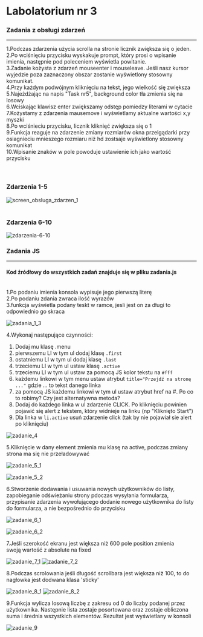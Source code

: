 <h1>Labolatorium nr 3</h1>

<h3>Zadania z obsługi zdarzeń</h3>
<hr>
1.Podczas zdarzenia użycia scrolla na stronie licznik zwiększa się o jeden. <br>
2.Po wciśnięciu przycisku wyskakuje prompt, który prosi o wpisanie imienia, następnie pod poleceniem wyświetla powitanie. <br>
3.Zadanie kożysta z zdarzeń mouseenter i mouseleave. Jeśli nasz kursor wyjedzie poza zaznaczony obszar zostanie wyświetlony stosowny komunikat.<br>
4.Przy każdym podwójnym kliknięciu na tekst, jego wielkość się zwiększa<br>
5.Najeżdżając na napis "Task nr5", background color tła zmienia się na losowy<br>
6.Wciskając klawisz enter zwiększamy odstęp pomiedzy literami w cytacie<br>
7.Kożystamy z zdarzenia mausemove i wyświetlamy aktualne wartości x,y myszki<br>
8.Po wciśnieciu przycisku, licznik kliknięć zwiększa się o 1<br>
9.Funkcja reaguje na zdarzenie zmiany rozmiarów okna przelgądarki przy osiagnieciu mnieszego rozmiaru niż hd zostsaje wyświetlony stosowny komunikat<br>
10.Wpisanie znaków w pole powoduje ustawienie ich jako wartość przycisku<br>
<br>
<br>
<h3>Zdarzenia 1-5</h3>

![screen_obsluga_zdarzen_1](https://github.com/kliszu/projektowanie_serwisow_www_22681/blob/main/Lab3/assets/screenshots/zdarzenia-1-5.png)
<br>
<br>
<h3>Zdarzenia 6-10</h3>

![zdarzenia-6-10](https://github.com/kliszu/projektowanie_serwisow_www_22681/blob/main/Lab3/assets/screenshots/zdarzenia-5-6-10.png)

<h3>Zadania JS</h3>
<hr>
<h4>Kod źródłowy do wszystkich zadań znajduje się w pliku zadania.js</h4>
<br>
1.Po podaniu imienia konsola wypisuje jego pierwszą literę<br>
2.Po podaniu zdania zwraca ilość wyrazów<br>
3.funkcja wyświetla podany teskt w ramce, jesli jest on za długi to odpowiednio go skraca<br>

![zadania_1_3](https://github.com/kliszu/projektowanie_serwisow_www_22681/blob/main/Lab3/assets/screenshots/zadania%201-3.png)

4.Wykonaj następujące czynności:
1. Dodaj mu klasę .menu
2. pierwszemu LI w tym ul dodaj klasę `.first`
3. ostatniemu LI w tym ul dodaj klasę `.last`
4. trzeciemu LI w tym ul ustaw klasę `.active`
5. trzeciemu LI w tym ul ustaw za pomocą JS kolor tekstu na `#fff`
6. każdemu linkowi w tym menu ustaw atrybut `title="Przejdź na stronę ..."` gdzie ... to tekst danego linka
7. za pomocą JS każdemu linkowi w tym ul ustaw atrybut href na #. Po co to robimy? Czy jest alternatywna metoda?
8. Dodaj do każdego linka w ul zdarzenie CLICK. Po kliknięciu powinien pojawić się alert z tekstem, który widnieje na linku (np "Kliknięto Start")
9. Dla linka w `li.active` usuń zdarzenie click (tak by nie pojawiał sie alert po kliknięciu)<br>

![zadanie_4](https://github.com/kliszu/projektowanie_serwisow_www_22681/blob/main/Lab3/assets/screenshots/zadanie%204.png)

5.Kliknięcie w dany element zmienia mu klasę na active, podczas zmiany strona ma się nie przeładowywać<br>

![zadanie_5_1](https://github.com/kliszu/projektowanie_serwisow_www_22681/blob/main/Lab3/assets/screenshots/zadanie-5-1.png)

![zadanie_5_2](https://github.com/kliszu/projektowanie_serwisow_www_22681/blob/main/Lab3/assets/screenshots/zadanie-5-2.png)

6.Stworzenie dodawania i usuwania nowych użytkowników do listy, zapobieganie odświeżaniu strony pdoczas wysyłania formularza, przypisanie zdarzenia wywołującego dodanie nowego użytkownika do listy do formularza, a nie bezpośrednio do przycisku<br>


![zadanie_6_1](https://github.com/kliszu/projektowanie_serwisow_www_22681/blob/main/Lab3/assets/screenshots/zadanie-6-1.png)

![zadanie_6_2](https://github.com/kliszu/projektowanie_serwisow_www_22681/blob/main/Lab3/assets/screenshots/zadanie-6-2.png)

7.Jeśli szerokość ekranu jest większa niż 600 pole position zmienia swoją wartość z absolute na fixed <br>

![zadanie_7_1](https://github.com/kliszu/projektowanie_serwisow_www_22681/blob/main/Lab3/assets/screenshots/zadanie-7-1.png)
![zadanie_7_2](https://github.com/kliszu/projektowanie_serwisow_www_22681/blob/main/Lab3/assets/screenshots/zadanie-7-2.png)

8.Podczas scrolowania jeśli długość scrollbara jest większa niż 100, to do nagłowka jest dodwana klasa 'sticky'<br>

![zadanie_8_1](https://github.com/kliszu/projektowanie_serwisow_www_22681/blob/main/Lab3/assets/screenshots/zadanie-8-1.png)
![zadanie_8_2](https://github.com/kliszu/projektowanie_serwisow_www_22681/blob/main/Lab3/assets/screenshots/zadanie-8-2.png)

9.Funkcja wylicza losową liczbę z zakresu od 0 do liczby podanej przez użytkownika. Następnie lista zostaje posortowana oraz zostaje obliczona suma i średnia wszystkich elementów. Rezultat jest wyświetlany w konsoli<br>

![zadanie_9](https://github.com/kliszu/projektowanie_serwisow_www_22681/blob/main/Lab3/assets/screenshots/zadanie-9.png)